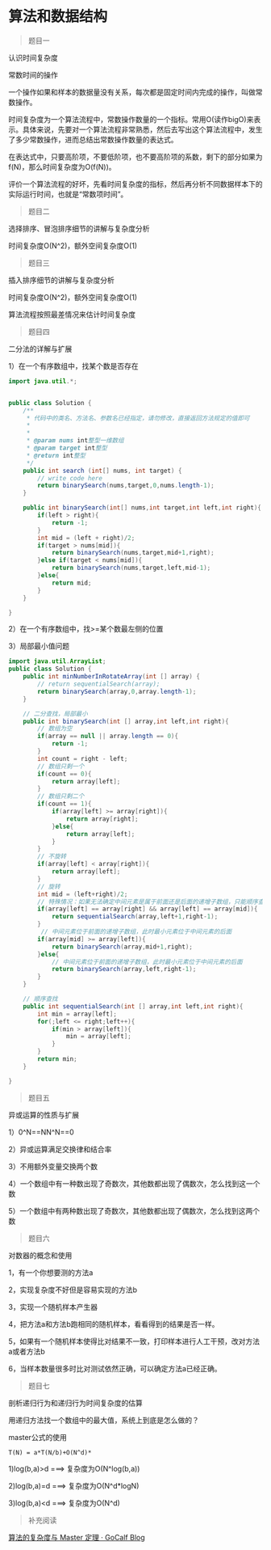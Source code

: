 # 算法和数据结构

> 题目一

认识时间复杂度

常数时间的操作

一个操作如果和样本的数据量没有关系，每次都是固定时间内完成的操作，叫做常数操作。

时间复杂度为一个算法流程中，常数操作数量的一个指标。常用O(读作bigO)来表示。具体来说，先要对一个算法流程非常熟悉，然后去写出这个算法流程中，发生了多少常数操作，进而总结出常数操作数量的表达式。

在表达式中，只要高阶项，不要低阶项，也不要高阶项的系数，剩下的部分如果为f(N)，那么时间复杂度为O(f(N))。

评价一个算法流程的好坏，先看时间复杂度的指标，然后再分析不同数据样本下的实际运行时间，也就是“常数项时间”。

> 题目二

选择排序、冒泡排序细节的讲解与复杂度分析

时间复杂度O(N^2)，额外空间复杂度O(1)

> 题目三

插入排序细节的讲解与复杂度分析

时间复杂度O(N^2)，额外空间复杂度O(1)

算法流程按照最差情况来估计时间复杂度

> 题目四

二分法的详解与扩展

1）在一个有序数组中，找某个数是否存在

```java
import java.util.*;


public class Solution {
    /**
     * 代码中的类名、方法名、参数名已经指定，请勿修改，直接返回方法规定的值即可
     *
     * 
     * @param nums int整型一维数组 
     * @param target int整型 
     * @return int整型
     */
    public int search (int[] nums, int target) {
        // write code here
        return binarySearch(nums,target,0,nums.length-1);
    }

    public int binarySearch(int[] nums,int target,int left,int right){
        if(left > right){
            return -1;
        }
        int mid = (left + right)/2;
        if(target > nums[mid]){
            return binarySearch(nums,target,mid+1,right);
        }else if(target < nums[mid]){
            return binarySearch(nums,target,left,mid-1);
        }else{
            return mid;
        }
    }

}
```

2）在一个有序数组中，找>=某个数最左侧的位置

3）局部最小值问题

```java
import java.util.ArrayList;
public class Solution {
    public int minNumberInRotateArray(int [] array) {
        // return sequentialSearch(array);
        return binarySearch(array,0,array.length-1);
    }

    // 二分查找，局部最小
    public int binarySearch(int [] array,int left,int right){
        // 数组为空
        if(array == null || array.length == 0){
            return -1;
        }
        int count = right - left;
        // 数组只剩一个
        if(count == 0){
            return array[left];
        }
        // 数组只剩二个
        if(count == 1){
            if(array[left] >= array[right]){
                return array[right];
            }else{
                return array[left];
            }
        }
        // 不旋转
        if(array[left] < array[right]){
            return array[left];
        }
        // 旋转
        int mid = (left+right)/2;
        // 特殊情况：如果无法确定中间元素是属于前面还是后面的递增子数组，只能顺序查找
        if(array[left] == array[right] && array[left] == array[mid]){
            return sequentialSearch(array,left+1,right-1);
        }
         // 中间元素位于前面的递增子数组，此时最小元素位于中间元素的后面
        if(array[mid] >= array[left]){
            return binarySearch(array,mid+1,right);
        }else{
            // 中间元素位于前面的递增子数组，此时最小元素位于中间元素的后面
            return binarySearch(array,left,right-1);
        }
    }

    // 顺序查找
    public int sequentialSearch(int [] array,int left,int right){
        int min = array[left];
        for(;left <= right;left++){
            if(min > array[left]){
                min = array[left];
            }
        }
        return min;
    }

}
```

> 题目五

异或运算的性质与扩展

1）0^N==NN^N==0

2）异或运算满足交换律和结合率

3）不用额外变量交换两个数

4）一个数组中有一种数出现了奇数次，其他数都出现了偶数次，怎么找到这一个数

5）一个数组中有两种数出现了奇数次，其他数都出现了偶数次，怎么找到这两个数

> 题目六

对数器的概念和使用

1，有一个你想要测的方法a

2，实现复杂度不好但是容易实现的方法b

3，实现一个随机样本产生器

4，把方法a和方法b跑相同的随机样本，看看得到的结果是否一样。

5，如果有一个随机样本使得比对结果不一致，打印样本进行人工干预，改对方法a或者方法b

6，当样本数量很多时比对测试依然正确，可以确定方法a已经正确。

> 题目七

剖析递归行为和递归行为时间复杂度的估算

用递归方法找一个数组中的最大值，系统上到底是怎么做的？

master公式的使用

`T(N) = a*T(N/b)+O(N^d)*`

1)log(b,a)>d	===>	复杂度为O(N^log(b,a))

2)log(b,a)=d	===>	复杂度为O(N^d*logN)

3)log(b,a)<d	===>	复杂度为O(N^d)

> 补充阅读

[算法的复杂度与 Master 定理 · GoCalf Blog](https://blog.gocalf.com/algorithm-complexity-and-master-theorem)